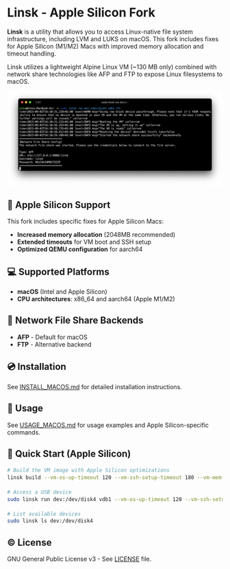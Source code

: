 # Linsk - Apple Silicon Fork

**Linsk** is a utility that allows you to access Linux-native file system infrastructure, including LVM and LUKS on macOS. This fork includes fixes for Apple Silicon (M1/M2) Macs with improved memory allocation and timeout handling.

Linsk utilizes a lightweight Alpine Linux VM (~130 MB only) combined with network share technologies like AFP and FTP to expose Linux filesystems to macOS.

![Screenshot of Linsk running](./assets/screenshot.png)

## 🍎 Apple Silicon Support

This fork includes specific fixes for Apple Silicon Macs:
- **Increased memory allocation** (2048MB recommended)
- **Extended timeouts** for VM boot and SSH setup
- **Optimized QEMU configuration** for aarch64

## 💻 Supported Platforms

- **macOS** (Intel and Apple Silicon)
- **CPU architectures**: x86_64 and aarch64 (Apple M1/M2)

## 📁 Network File Share Backends

- **AFP** - Default for macOS
- **FTP** - Alternative backend

## 💿 Installation

See [INSTALL_MACOS.md](INSTALL_MACOS.md) for detailed installation instructions.

## 🔧 Usage

See [USAGE_MACOS.md](USAGE_MACOS.md) for usage examples and Apple Silicon-specific commands.

## 🚀 Quick Start (Apple Silicon)

```bash
# Build the VM image with Apple Silicon optimizations
linsk build --vm-os-up-timeout 120 --vm-ssh-setup-timeout 180 --vm-mem-alloc 2048

# Access a USB device
sudo linsk run dev:/dev/disk4 vdb1 --vm-os-up-timeout 120 --vm-ssh-setup-timeout 180 --vm-mem-alloc 2048

# List available devices
sudo linsk ls dev:/dev/disk4
```

## ©️ License

GNU General Public License v3 - See [LICENSE](LICENSE) file.
